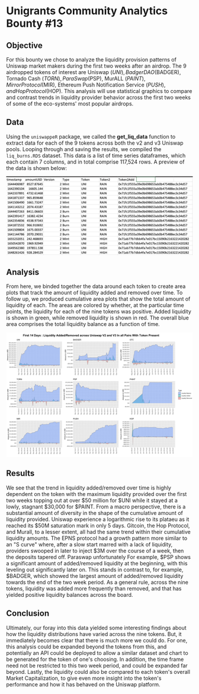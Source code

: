# Unigrants Community Analytics Bounty #13

## Objective

For this bounty we chose to analyze the liquidity provision patterns of Uniswap market makers during the first two weeks after an airdrop.  The 9 airdropped tokens of interest are Uniswap ($UNI), Badger DAO ($BADGER), Tornado Cash ($TORN), ParaSwap ($PSP), MurALL ($PAINT), Mirror Protocol ($MIR), Ethereum Push Notification Service ($PUSH), and Hop Protocol ($HOP).  This analysis will use statistical graphics to compare and contrast trends in liquidity provider behavior across the first two weeks of some of the eco-systems' most popular airdrops.

## Data

Using the `uniswappeR` package, we called the **get_liq_data** function to extract data for each of the 9 tokens across both the v2 and v3 Uniswap pools. Looping through and saving the results, we compiled the `liq_burns.RDS` dataset.  This data is a list of time series dataframes, which each contain 7 columns, and in total comprise 117,524 rows. A preview of the data is shown below:

![A screencap of the Data](data_screencap.png)

## Analysis

From here, we binded together the data around each token to create area plots that track the amount of liquidity added and removed over time.  To follow up, we produced cumulative area plots that show the total amount of liquidity of each. The areas are colored by whether, at the particular time points, the liquidity for each of the nine tokens was positive. Added liquidity is shown in green, while removed liquidity is shown in red. The overall blue area comprises the total liquidity balance as a function of time.

![The results](AirdropLiq.jpeg)

## Results

We see that the trend in liquidity added/removed over time is highly dependent on the token with the maximum liquidity provided over the first two weeks topping out at over $50 million for $UNI while it stayed at a lowly, stagnant $30,000 for $PAINT. From a macro perspective, there is a substantial amount of diversity in the shape of the cumulative amount of liquidity provided.  Uniswap experience a logarithmic rise to its plataeu as it reached its $50M saturation mark in only 5 days. Gitcoin, the Hop Protocol, and Murall, to a lesser extent, all had the same trend within their cumulative liquidity amounts. The EPNS protocol had a growth pattern more similar to an "S curve" where, after a slow start marred with a lack of liquidity, providers swooped in later to inject $3M over the course of a week, then the deposits tapered off. Paraswap unfortunately  For example, $PSP shows a significant amount of added/removed liquidity at the beginning, with this leveling out significantly later on. This stands in contrast to, for example, $BADGER, which showed the largest amount of added/removed liquidity towards the end of the two week period. As a general rule, across the nine tokens, liquidity was added more frequently than removed, and that has yielded positive liquidity balances across the board.

## Conclusion

Ultimately, our foray into this data yielded some interesting findings about how the liquidity distributions have varied across the nine tokens. But, it immediately becomes clear that there is much more we could do. For one, this analysis could be expanded beyond the tokens from this, and potentially an API could be deployed to allow a similar dataset and chart to be generated for the token of one's choosing. In addition, the time frame need not be restricted to this two week period, and could be expanded far beyond. Lastly, the liquidity could also be compared to each token's overall Market Capitalization, to give even more insight into the token's performance and how it has behaved on the Uniswap platform.
